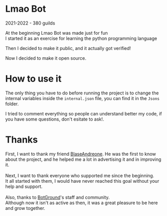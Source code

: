 # Lmao Bot
2021-2022 - 380 guilds<br>

At the beginning Lmao Bot was made just for fun<br>
I started it as an exercise for learning the python programming language<br>

Then I decided to make it public, and it actually got verified!<br>

Now I decided to make it open source.<br>

# How to use it

The only thing you have to do before running the project is to change the internal variables inside the `internal.json` file, you can find it in the `Jsons` folder.

I tried to comment everything so people can understand better my code, if you have some questions, don't esitate to ask!.

# Thanks
First, I want to thank my friend [BlaseAndreone](https://blaseandreone.it/).
He was the first to know about the project, and he helped me a lot in advertising it and in improving it.<br>
<br>
Next, I want to thank everyone who supported me since the beginning.<br>
It all started with them, I would have never reached this goal without your help and support.<br>
<br>
Also, thanks to [BotGround](https://discord.gg/XeYAnZuXa5)'s staff and community.<br>
Although now it isn't as active as then, it was a great pleasure to be here and grow together.<br>